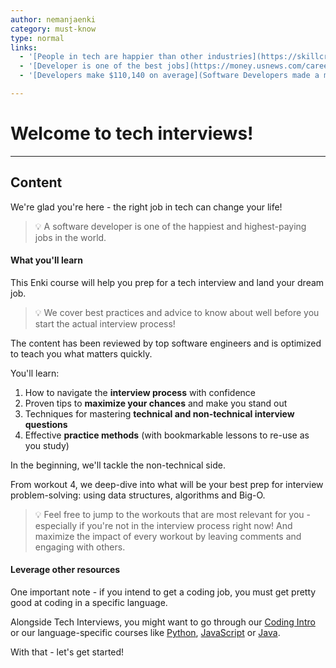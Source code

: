 ```yaml
---
author: nemanjaenki
category: must-know
type: normal
links:
  - '[People in tech are happier than other industries](https://skillcrush.com/blog/happy-tech-jobs/){blog}'
  - '[Developer is one of the best jobs](https://money.usnews.com/careers/best-jobs/rankings/the-100-best-jobs){article}'
  - '[Developers make $110,140 on average](Software Developers made a median salary of $110,140 in 2020){article}'

---
```


# Welcome to tech interviews!

---
## Content

We're glad you're here - the right job in tech can change your life! 

> 💡 A software developer is one of the happiest and highest-paying jobs in the world. 

#### What you'll learn

This Enki course will help you prep for a tech interview and land your dream job.

> 💡 We cover best practices and advice to know about well before you start the actual interview process!

The content has been reviewed by top software engineers and is optimized to teach you what matters quickly. 

You'll learn:

1. How to navigate the **interview process** with confidence
2. Proven tips to **maximize your chances** and make you stand out 
3. Techniques for mastering **technical and non-technical interview questions**
4. Effective **practice methods** (with bookmarkable lessons to re-use as you study)  

In the beginning, we'll tackle the non-technical side. 

From workout 4, we deep-dive into what will be your best prep for interview problem-solving: using data structures, algorithms and Big-O.

> 💡 Feel free to jump to the workouts that are most relevant for you - especially if you're not in the interview process right now! And maximize the impact of every workout by leaving comments and engaging with others.

#### Leverage other resources

One important note - if you intend to get a coding job, you must get pretty good at coding in a specific language. 

Alongside Tech Interviews, you might want to go through our [Coding Intro](https://app.enki.com/skill/coding-intro) or our language-specific courses like [Python](https://app.enki.com/skill/python), [JavaScript](https://app.enki.com/skill/javascript) or [Java](https://app.enki.com/skill/coding-intro).

With that - let's get started!